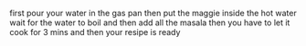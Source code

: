 first pour your water in the gas pan
then put the maggie inside the hot water
wait for the water to boil and then add all the masala 
then you have to let it cook for 3 mins and then your resipe is ready